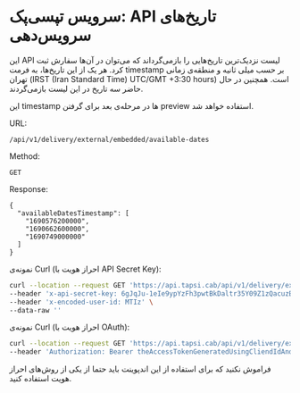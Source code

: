 # سرویس تپسی‌پک: API تاریخ‌های سرویس‌دهی

این
API
لیست نزدیک‌ترین تاریخ‌هایی را بازمی‌گرداند که می‌توان در آن‌ها سفارش ثبت کرد.
هر یک از این تاریخ‌ها، به فرمت
timestamp
بر حسب میلی ثانیه و منطقه‌ی زمانی تهران 
(IRST (Iran Standard Time) UTC/GMT +3:30 hours) 
است.
همچنین در حال حاضر سه تاریخ در این لیست بازمی‌گردند.

این
timestamp
ها در مرحله‌ی بعد برای گرفتن
preview
استفاده خواهد شد.


URL:

```
/api/v1/delivery/external/embedded/available-dates
```

Method:

```
GET
```

Response:

```json5
{
  "availableDatesTimestamp": [
    "1690576200000",
    "1690662600000",
    "1690749000000"
  ]
}
```

نمونه‌ی
Curl
(احراز هویت با
API Secret Key):

```bash
curl --location --request GET 'https://api.tapsi.cab/api/v1/delivery/external/embedded/available-dates' \
--header 'x-api-secret-key: 6gJqJu-1eIe9ypYzFh3pwtBkDaltr35Y09Z1zQacuzBcWfMAFFZqQgNdb2q_jWc-CU8wQXaUkEvFBpMIJ7_u24xuWoPABRY-_nyEHXreAATlAxrdTh5-64craO8zm8r2' \
--header 'x-encoded-user-id: MTIz' \
--data-raw ''
```

نمونه‌ی
Curl
(احراز هویت با
OAuth):

```bash
curl --location --request GET 'https://api.tapsi.cab/api/v1/delivery/external/embedded/available-dates' \
--header 'Authorization: Bearer theAccessTokenGeneratedUsingCliendIdAndPat'
```

فراموش نکنید که برای استفاده از این اندپوینت باید حتما از یکی از روش‌های احراز هویت استفاده کنید.